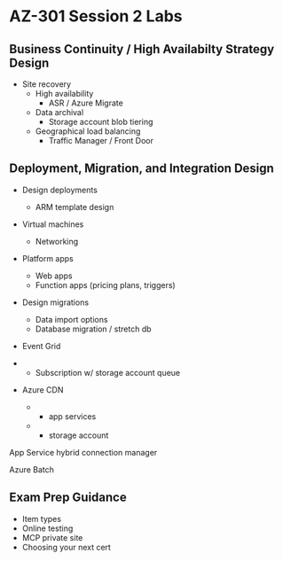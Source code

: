 # AZ-301 Session 2 Labs

## Business Continuity / High Availabilty Strategy Design

* Site recovery
  * High availability
    * ASR / Azure Migrate
  * Data archival
    * Storage account blob tiering
  * Geographical load balancing
    * Traffic Manager / Front Door

## Deployment, Migration, and Integration Design

* Design deployments
  * ARM template design
* Virtual machines
  * Networking
* Platform apps
  * Web apps
  * Function apps (pricing plans, triggers)
* Design migrations
  * Data import options
  * Database migration / stretch db
* Event Grid
* - Subscription w/ storage account queue

* Azure CDN
  * - app services
  * - storage account

App Service hybrid connection manager

Azure Batch

## Exam Prep Guidance

* Item types
* Online testing
* MCP private site
* Choosing your next cert

